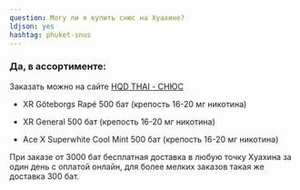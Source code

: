 ```yaml
---
question: Могу ли я купить снюс на Хуахине?
ldjson: yes
hashtag: phuket-snus
---
```


### Да, в ассортименте:

Заказать можно на сайте [HQD THAI - СНЮС](https://hqdthai.ru/snyus/)


* XR Göteborgs Rapé 500 бат (крепость 16-20 мг никотина)

* XR General 500 бат (крепость 16-20 мг никотина)

* Ace X Superwhite Cool Mint 500 бат (крепость 16-20 мг никотина)

При заказе от 3000 бат бесплатная доставка в любую точку Хуахина за один день с оплатой онлайн, для более мелких заказов такая же доставка 300 бат.
